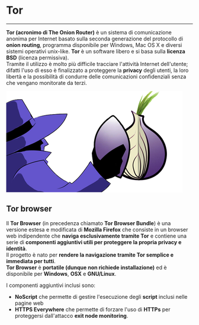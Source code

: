 # Tor
---
**Tor (acronimo di The Onion Router)** è un sistema di comunicazione anonima per Internet basato sulla seconda generazione del protocollo di **onion routing**, programma disponibile per Windows, Mac OS X e diversi sistemi operativi unix-like. **Tor** è un software libero e si basa sulla **licenza BSD** (licenza permissiva).<br/>
Tramite il utilizzo è molto più difficile tracciare l'attività Internet dell'utente; difatti l'uso di esso è finalizzato a proteggere la **privacy** degli utenti, la loro libertà e la possibilità di condurre delle comunicazioni confidenziali senza che vengano monitorate da terzi.

![](tor-network-anonymous-proxy.png)
## Tor browser
Il **Tor Browser** (in precedenza chiamato **Tor Browser Bundle**) è una versione estesa e modificata di **Mozilla Firefox** che consiste in un browser web indipendente che **naviga esclusivamente tramite Tor** e contiene una serie di **componenti aggiuntivi utili per proteggere la propria privacy e identità**.<br/>
Il progetto è nato per **rendere la navigazione tramite Tor semplice e immediata per tutti**.<br/>
**Tor Browser** è **portatile (dunque non richiede installazione)** ed è disponibile per **Windows**, **OSX** e **GNU/Linux**.

I componenti aggiuntivi inclusi sono:
* **NoScript** che permette di gestire l'esecuzione degli **script** inclusi nelle pagine web
* **HTTPS Everywhere** che permette di forzare l'uso di **HTTPs** per proteggersi dall'attacco **exit node monitoring**.
